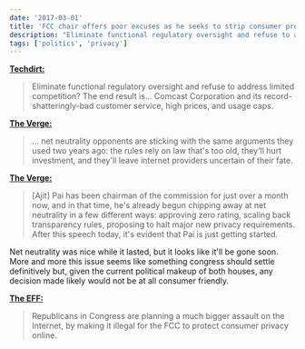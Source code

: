 ```yaml
---
date: '2017-03-01'
title: 'FCC chair offers poor excuses as he seeks to strip consumer protections'
description: "Eliminate functional regulatory oversight and refuse to address limited competition? The end result is... Comcast Corporation and its record-shatteringly-bad customer service, high prices, and usage caps."
tags: ['politics', 'privacy']
---
```


**[Techdirt:](https://www.techdirt.com/2017/03/01/fcc-boss-falsely-claims-his-attacks-net-neutrality-have-already-made-wireless-sector-more-competitive/)**

> Eliminate functional regulatory oversight and refuse to address limited competition? The end result is... Comcast Corporation and its record-shatteringly-bad customer service, high prices, and usage caps.<!-- excerpt -->

**[The Verge:](http://www.theverge.com/2017/3/1/14756064/net-neutrality-second-anniversary-under-assault)**

> ... net neutrality opponents are sticking with the same arguments they used two years ago: the rules rely on law that's too old, they'll hurt investment, and they'll leave internet providers uncertain of their fate.

**[The Verge:](http://www.theverge.com/2017/2/28/14761510/fcc-chairman-ajit-pai-says-net-neutrality-was-a-mistake)**

> [Ajit] Pai has been chairman of the commission for just over a month now, and in that time, he's already begun chipping away at net neutrality in a few different ways: approving zero rating, scaling back transparency rules, proposing to halt major new privacy requirements. After this speech today, it's evident that Pai is just getting started.

Net neutrality was nice while it lasted, but it looks like it'll be gone soon. More and more this issue seems like something congress should settle definitively but, given the current political makeup of both houses, any decision made likely would not be at all consumer friendly.

**[The EFF:](https://www.eff.org/deeplinks/2017/02/new-fcc-chairman-begins-attacks-internet-privacy)**

> Republicans in Congress are planning a much bigger assault on the Internet, by making it illegal for the FCC to protect consumer privacy online.
